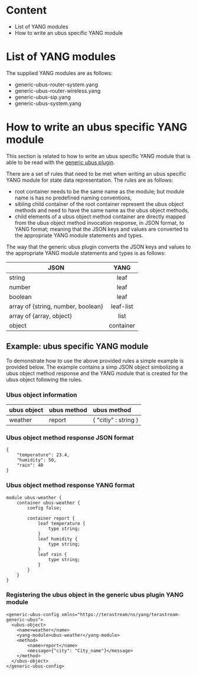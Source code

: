 # Content
* List of YANG modules
* How to write an ubus specific YANG module

# List of YANG modules
The supplied YANG modules are as follows:
* generic-ubus-router-system.yang
* generic-ubus-router-wireless.yang
* generic-ubus-sip.yang
* generic-ubus-system.yang

# How to write an ubus specific YANG module
This section is related to how to write an ubus specific YANG module that
is able to be read with the [generic ubus plugin](). <!-- TODO add link -->

There are a set of rules that need to be met when writing an ubus specific
YANG module for state data representation. The rules are as follows:
* root container needs to be the same name as the module; but module name is
  has no predefined naming conventions,
* sibling child container of the root container represent the ubus object
  methods and need to have the same name as the ubus object methods,
* child elements of a ubus object method container are directly mapped from the
  ubus object method invocation response, in JSON format, to YANG format;
  meaning that the JSON keys and values are converted to the appropriate YANG module statements and types.

The way that the generic ubus plugin converts the JSON keys and values to the appropriate YANG module statements and types is as follows:

| JSON                                |       YANG        |
|-------------------------------------|:-----------------:|
| string                              |   leaf            |
| number                              |   leaf            |
| boolean                             |   leaf            |
| array of {string, number, boolean}  |   leaf-list       |
| array of {array, object}            |   list            |
| object                              |   container       |

## Example: ubus specific YANG module

To demonstrate how to use the above provided rules a simple example is
provided below. The example contains a simp JSON object simbolizing a
ubus object method response and the YANG module that is created for the ubus
object following the rules.

### Ubus object information

| ubus object | ubus method | ubus method          |
|-------------|:------------|:---------------------|
|   weather   |   report    | { "citiy" : string } |

### Ubus object method response JSON format

```
{
    "temperature": 23.4,
    "humidity": 50,
    "rain": 40
}
```

### Ubus object method response YANG format

```
module ubus-weather {
    container ubus-weather {
        config false;

        container report {
            leaf temperature {
                type string;
            }
            leaf humidity {
                type string;
            }
            leaf rain {
                type string;
            }
        }
    }
}
```

### Registering the ubus object in the generic ubus plugin YANG module

```
<generic-ubus-config xmlns="https://terastream/ns/yang/terastream-generic-ubus">
  <ubus-object>
    <name>weather</name>
    <yang-module>ubus-weather</yang-module>
    <method>
        <name>report</name>
        <message>{"city": "City_name"}</message>
    </method>
  </ubus-object>
</generic-ubus-config>
```